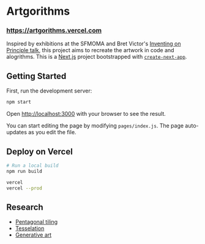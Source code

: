 # Artgorithms

### https://artgorithms.vercel.com

Inspired by exhibitions at the SFMOMA and Bret Victor's [Inventing on Principle talk](https://vimeo.com/36579366), this project aims to recreate the artwork in code and alogrithms.
This is a [Next.js](https://nextjs.org/) project bootstrapped with [`create-next-app`](https://github.com/vercel/next.js/tree/canary/packages/create-next-app).

## Getting Started

First, run the development server:

```bash
npm start
```

Open [http://localhost:3000](http://localhost:3000) with your browser to see the result.

You can start editing the page by modifying `pages/index.js`. The page auto-updates as you edit the file.

## Deploy on Vercel

```bash
# Run a local build
npm run build
```

```bash
vercel
vercel --prod
```

## Research
- [Pentagonal tiling](https://en.wikipedia.org/wiki/Pentagonal_tiling)
- [Tesselation](https://en.wikipedia.org/wiki/Tessellation)
- [Generative art](https://en.wikipedia.org/wiki/Generative_art)
